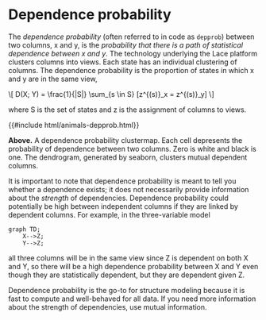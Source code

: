 # Dependence probability

The *dependence probability* (often referred to in code as `depprob`) between two columns, x and y, is the *probability that there is a path of statistical dependence between x and y*. The technology underlying the Lace platform clusters columns into views. Each state has an individual clustering of columns. The dependence probability is the proportion of states in which x and y are in the same view,

\\[
D(X; Y) = \frac{1}{|S|} \sum_{s \in S} [z^{(s)}_x = z^{(s)}_y]
\\]

where S is the set of states and z is the assignment of columns to views.

{{#include html/animals-depprob.html}}

**Above.** A dependence probability clustermap. Each cell depresents the probability of dependence between two columns. Zero is white and black is one. The dendrogram, generated by seaborn, clusters mutual dependent columns.

It is important to note that dependence probability is meant to tell you whether a dependence exists; it does not necessarily provide information about the *strength* of dependencies. Dependence probability could potentially be high between independent columns if they are linked by dependent columns. For example, in the three-variable model

```mermaid
graph TD;
    X-->Z;
    Y-->Z;
```
 all three columns will be in the same view since Z is dependent on both X and Y, so there will be a high dependence probability between X and Y even though they are statistically dependent, but they are dependent given Z.

Dependence probability is the go-to for structure modeling because it is fast to compute and well-behaved for all data. If you need more information about the strength of dependencies, use mutual information.



